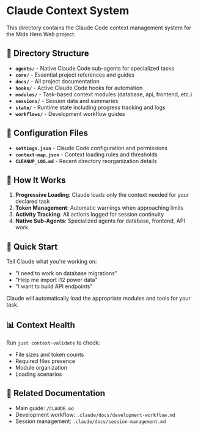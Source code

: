 # Claude Context System

This directory contains the Claude Code context management system for the Mids Hero Web project.

## 📁 Directory Structure

- **`agents/`** - Native Claude Code sub-agents for specialized tasks
- **`core/`** - Essential project references and guides
- **`docs/`** - All project documentation
- **`hooks/`** - Active Claude Code hooks for automation
- **`modules/`** - Task-based context modules (database, api, frontend, etc.)
- **`sessions/`** - Session data and summaries
- **`state/`** - Runtime state including progress tracking and logs
- **`workflows/`** - Development workflow guides

## 🔧 Configuration Files

- **`settings.json`** - Claude Code configuration and permissions
- **`context-map.json`** - Context loading rules and thresholds
- **`CLEANUP_LOG.md`** - Recent directory reorganization details

## 📖 How It Works

1. **Progressive Loading**: Claude loads only the context needed for your declared task
2. **Token Management**: Automatic warnings when approaching limits
3. **Activity Tracking**: All actions logged for session continuity
4. **Native Sub-Agents**: Specialized agents for database, frontend, API work

## 🚀 Quick Start

Tell Claude what you're working on:
- "I need to work on database migrations"
- "Help me import I12 power data"
- "I want to build API endpoints"

Claude will automatically load the appropriate modules and tools for your task.

## 📊 Context Health

Run `just context-validate` to check:
- File sizes and token counts
- Required files presence
- Module organization
- Loading scenarios

## 🔗 Related Documentation

- Main guide: `/CLAUDE.md`
- Development workflow: `.claude/docs/development-workflow.md`
- Session management: `.claude/docs/session-management.md`